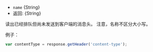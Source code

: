 <!-- YAML
added: v0.4.0
-->

* `name` {String}
* 返回: {String}

读出已经排队但尚未发送到客户端的消息头。
注意，名称不区分大小写。

例子：

```js
var contentType = response.getHeader('content-type');
```

